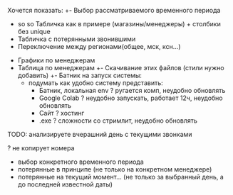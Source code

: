 Хочется показать:
+- Выбор рассматриваемого временного периода
+ so so Табличка как в примере (магазины/менеджеры) + столбики без unique
+ Табличка с потерянными звонившими
+ Переключение между регионами(общее, мск, ксн...)
- Графики по менеджерам
- Таблица по менеджерам
+- Скачивание этих файлов (стили нужно добавить)
+- Батник на запуск системы:
    - подумать как удобно систему представить:
        - Батник, локальная env ? ругается комп, неудобно обновлять
        - Google Colab ? неудобно запускать, работает 12ч, неудобно обновлять
        - Сайт ? хостинг
        - .exe ? сложности со стримлит, неудобно обновлять



TODO:
анализируете вчерашний день с текущими звонками

? не копирует номера

- выбор конкретного временного периода
- потерянные в принципе (не только на конкретном менеджере)
- потерянные на текущий момент... (не только за выбранный день, а до последней известной даты)